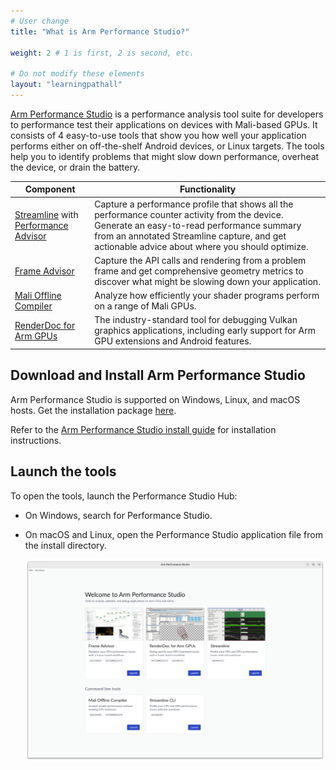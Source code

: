 ```yaml
---
# User change
title: "What is Arm Performance Studio?"

weight: 2 # 1 is first, 2 is second, etc.

# Do not modify these elements
layout: "learningpathall"
---
```

[Arm Performance Studio](https://developer.arm.com/Tools%20and%20Software/Arm%20Performance%20Studio) is a performance analysis tool suite for developers to performance test their applications on devices with Mali-based GPUs. It consists of 4 easy-to-use tools that show you how well your application performs either on off-the-shelf Android devices, or Linux targets. The tools help you to identify problems that might slow down performance, overheat the device, or drain the battery.

| Component | Functionality |
|----------|-------------|
| [Streamline](https://developer.arm.com/Tools%20and%20Software/Streamline%20Performance%20Analyzer) with [Performance Advisor](https://developer.arm.com/Tools%20and%20Software/Performance%20Advisor) | Capture a performance profile that shows all the performance counter activity from the device. Generate an easy-to-read performance summary from an annotated Streamline capture, and get actionable advice about where you should optimize. |
| [Frame Advisor](https://developer.arm.com/Tools%20and%20Software/Frame%20Advisor) | Capture the API calls and rendering from a problem frame and get comprehensive geometry metrics to discover what might be slowing down your application. |
| [Mali Offline Compiler](https://developer.arm.com/Tools%20and%20Software/Mali%20Offline%20Compiler) | Analyze how efficiently your shader programs perform on a range of Mali GPUs. |
| [RenderDoc for Arm GPUs](https://developer.arm.com/Tools%20and%20Software/RenderDoc%20for%20Arm%20GPUs) | The industry-standard tool for debugging Vulkan graphics applications, including early support for Arm GPU extensions and Android features. |

## Download and Install Arm Performance Studio

Arm Performance Studio is supported on Windows, Linux, and macOS hosts. Get the installation package [here](https://developer.arm.com/Tools%20and%20Software/Arm%20Performance%20Studio#Downloads).

Refer to the [Arm Performance Studio install guide](/install-guides/ams/) for installation instructions.

## Launch the tools

To open the tools, launch the Performance Studio Hub:

- On Windows, search for Performance Studio.
- On macOS and Linux, open the Performance Studio application file from the install directory.

   ![Performance Studio Hub](images/ps_Hub.png)
